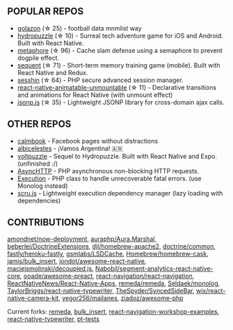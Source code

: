 ## POPULAR REPOS


- [golazon](https://github.com/sobstel/golazon) (☆ 25) - football data mnmlist way
- [hydropuzzle](https://github.com/sobstel/hydropuzzle) (☆ 10) - Surreal tech adventure game for iOS and Android. Built with React Native.
- [metaphore](https://github.com/sobstel/metaphore) (☆ 96) - Cache slam defense using a semaphore to prevent dogpile effect.
- [sequent](https://github.com/sobstel/sequent) (☆ 71) - Short-term memory training game (mobile). Built with React Native and Redux.
- [sesshin](https://github.com/sobstel/sesshin) (☆ 64) - PHP secure advanced session manager.
- [react-native-animatable-unmountable](https://github.com/sobstel/react-native-animatable-unmountable) (☆ 11) - Declarative transitions and animations for React Native (with unmount effect)
- [jsonp.js](https://github.com/sobstel/jsonp.js) (☆ 35) - Lightweight JSONP library for cross-domain ajax calls.

## OTHER REPOS


- [calmbook](https://github.com/sobstel/calmbook) - Facebook pages without distractions
- [albicelestes](https://github.com/sobstel/albicelestes) - ¡Vamos Argentina! 🇦🇷
- [voltpuzzle](https://github.com/sobstel/voltpuzzle) - Sequel to Hydropuzzle. Built with React Native and Expo. (unfinished :/)
- [AsyncHTTP](https://github.com/sobstel/AsyncHTTP) - PHP asynchronous non-blocking HTTP requests.
- [Execution](https://github.com/sobstel/Execution) - PHP class to handle unrecoverable fatal errors. (use Monolog instead)
- [scru.js](https://github.com/sobstel/scru.js) - Lightweight execution dependency manager (lazy loading with dependencies)

## CONTRIBUTIONS

[amondnet/now-deployment](https://github.com/amondnet/now-deployment), [auraphp/Aura.Marshal](https://github.com/auraphp/Aura.Marshal), [beberlei/DoctrineExtensions](https://github.com/beberlei/DoctrineExtensions), [djl/homebrew-apache2](https://github.com/djl/homebrew-apache2), [doctrine/common](https://github.com/doctrine/common), [fastly/heroku-fastly](https://github.com/fastly/heroku-fastly), [gsmlabs/LSDCache](https://github.com/gsmlabs/LSDCache), [Homebrew/homebrew-cask](https://github.com/Homebrew/homebrew-cask), [jamis/bulk_insert](https://github.com/jamis/bulk_insert), [jondot/awesome-react-native](https://github.com/jondot/awesome-react-native), [maciejsmolinski/decoupled.js](https://github.com/maciejsmolinski/decoupled.js), [Nabobil/segment-analytics-react-native-core](https://github.com/Nabobil/segment-analytics-react-native-core), [ooade/awesome-preact](https://github.com/ooade/awesome-preact), [react-navigation/react-navigation](https://github.com/react-navigation/react-navigation), [ReactNativeNews/React-Native-Apps](https://github.com/ReactNativeNews/React-Native-Apps), [remeda/remeda](https://github.com/remeda/remeda), [Seldaek/monolog](https://github.com/Seldaek/monolog), [TaylorBriggs/react-native-typewriter](https://github.com/TaylorBriggs/react-native-typewriter), [TheSpyder/SyncedSideBar](https://github.com/TheSpyder/SyncedSideBar), [wix/react-native-camera-kit](https://github.com/wix/react-native-camera-kit), [yegor256/mailanes](https://github.com/yegor256/mailanes), [ziadoz/awesome-php](https://github.com/ziadoz/awesome-php)

Current forks:
[remeda](https://github.com/sobstel/remeda), [bulk_insert](https://github.com/sobstel/bulk_insert), [react-navigation-workshop-examples](https://github.com/sobstel/react-navigation-workshop-examples), [react-native-typewriter](https://github.com/sobstel/react-native-typewriter), [pt-tests](https://github.com/sobstel/pt-tests)


<!--
**sobstel/sobstel** is a ✨ _special_ ✨ repository because its `README.md` (this file) appears on your GitHub profile.

Here are some ideas to get you started:

- 🔭 I’m currently working on ...
- 🌱 I’m currently learning ...
- 👯 I’m looking to collaborate on ...
- 🤔 I’m looking for help with ...
- 💬 Ask me about ...
- 📫 How to reach me: ...
- 😄 Pronouns: ...
- ⚡ Fun fact: ...
-->
